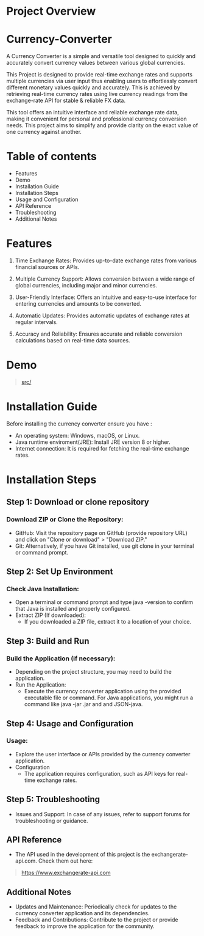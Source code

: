 # Project Overview
# Currency-Converter
A Currency Converter is a simple and versatile tool designed to quickly and accurately convert currency values between various global currencies.

This Project is designed to provide real-time exchange rates and supports multiple currencies via user input thus enabling users to effortlessly convert
different monetary values quickly and accurately. This is achieved by retrieving real-time currency rates using live currency readings from the exchange-rate API 
for stable & reliable FX data.


This tool offers an intuitive interface and reliable exchange rate data, making it convenient for personal and professional currency conversion needs.
This project aims to simplify and provide clarity on the exact value of one currency against another. 

# Table of contents
- Features
- Demo
- Installation Guide
- Installation Steps
- Usage and Configuration
- API Reference
- Troubleshooting
- Additional Notes

# Features
 1. Time Exchange Rates: Provides up-to-date exchange rates from various financial sources or APIs.

 2. Multiple Currency Support: Allows conversion between a wide range of global currencies, including major and minor currencies.
 
 3. User-Friendly Interface: Offers an intuitive and easy-to-use interface for entering currencies and amounts to be converted.
 
 4. Automatic Updates: Provides automatic updates of exchange rates at regular intervals.

 5. Accuracy and Reliability: Ensures accurate and reliable conversion calculations based on real-time data sources.

# Demo
> [src/](https://github.com/NonyeP/Currency-Converter/blob/main/src/converter/currencyconverter_snapshot.jpg)

# Installation Guide
Before installing the currency converter ensure you have :
- An operating system: Windows, macOS, or Linux.
- Java runtime enviroment(JRE): Install JRE version 8 or higher.
- Internet connection: It is required for fetching the real-time exchange rates.

# Installation Steps

## Step 1: Download or clone repository
### Download ZIP or Clone the Repository:
  - GitHub: Visit the repository page on GitHub (provide repository URL) and click on "Clone or download" > "Download ZIP."
  - Git: Alternatively, if you have Git installed, use git clone <repository URL> in your terminal or command prompt.

## Step 2: Set Up Environment
### Check Java Installation:
  - Open a terminal or command prompt and type java -version to confirm that Java is installed and properly configured.
  - Extract ZIP (If downloaded):
     - If you downloaded a ZIP file, extract it to a location of your choice.

## Step 3: Build and Run
### Build the Application (if necessary):
  - Depending on the project structure, you may need to build the application. 
  - Run the Application:
      - Execute the currency converter application using the provided executable file or command. For Java applications, you might run a command like java -jar <app-name>.jar
        and and JSON-java.

## Step 4: Usage and Configuration
### Usage:
   - Explore the user interface or APIs provided by the currency converter application.
   - Configuration
      - The application requires configuration, such as API keys for real-time exchange rates.  

## Step 5: Troubleshooting
   - Issues and Support: In case of any issues, refer to support forums for troubleshooting or guidance.
     
## API Reference
   - The API used in the development of this project is the exchangerate-api.com.
    Check them out here:
> https://www.exchangerate-api.com

## Additional Notes
   - Updates and Maintenance: Periodically check for updates to the currency converter application and its dependencies.
   - Feedback and Contributions: Contribute to the project or provide feedback to improve the application for the community.
